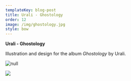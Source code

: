 ```yaml
---
templateKey: blog-post
title: Urali - Ghostology
order: 12
image: /img/ghostology.jpg
style: bow
---
```

**Urali - Ghostology**

Illustration and design for the album _Ghostology_ by Urali.

![null](/img/ivan-mocknuovo.jpg)

![](/img/dibruttogif.gif)
